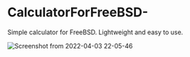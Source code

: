 # CalculatorForFreeBSD-
Simple calculator for FreeBSD. Lightweight and easy to use. 

![Screenshot from 2022-04-03 22-05-46](https://user-images.githubusercontent.com/52569279/161449381-11b93ada-048a-490a-8085-faf3eb59d0e6.png)
